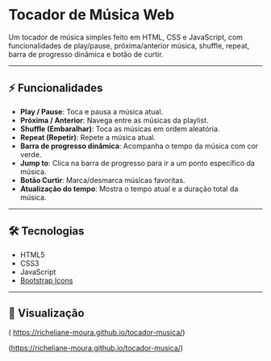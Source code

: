 # Tocador de Música Web

Um tocador de música simples feito em HTML, CSS e JavaScript, com funcionalidades de play/pause, próxima/anterior música, shuffle, repeat, barra de progresso dinâmica e botão de curtir.

---
## ⚡ Funcionalidades

- **Play / Pause**: Toca e pausa a música atual.  
- **Próxima / Anterior**: Navega entre as músicas da playlist.  
- **Shuffle (Embaralhar)**: Toca as músicas em ordem aleatória.  
- **Repeat (Repetir)**: Repete a música atual.  
- **Barra de progresso dinâmica**: Acompanha o tempo da música com cor verde.  
- **Jump to**: Clica na barra de progresso para ir a um ponto específico da música.  
- **Botão Curtir**: Marca/desmarca músicas favoritas.  
- **Atualização do tempo**: Mostra o tempo atual e a duração total da música.  

---

## 🛠 Tecnologias

- HTML5  
- CSS3  
- JavaScript 
- [Bootstrap Icons](https://icons.getbootstrap.com/)  

---

## 🚀 Visualização
( https://richeliane-moura.github.io/tocador-musica/)

 (https://richeliane-moura.github.io/tocador-musica/)

